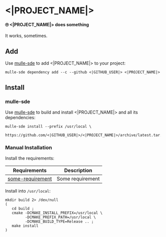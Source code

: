 # <|PROJECT_NAME|>

#### 🙄 <|PROJECT_NAME|> does something

It works, sometimes.


## Add

Use [mulle-sde](//github.com/mulle-sde) to add <|PROJECT_NAME|> to your project:

``` console
mulle-sde dependency add --c --github <|GITHUB_USER|> <|PROJECT_NAME|>
```

## Install

### mulle-sde

Use [mulle-sde](//github.com/mulle-sde) to build and install <|PROJECT_NAME|>
and all its dependencies:

```
mulle-sde install --prefix /usr/local \
   https://github.com/<|GITHUB_USER|>/<|PROJECT_NAME|>/archive/latest.tar.gz
```

### Manual Installation


Install the requirements:

Requirements                                      | Description
--------------------------------------------------|-----------------------
[some-requirement](//github.com/some/requirement) | Some requirement

Install into `/usr/local`:

```
mkdir build 2> /dev/null
(
   cd build ;
   cmake -DCMAKE_INSTALL_PREFIX=/usr/local \
         -DCMAKE_PREFIX_PATH=/usr/local \
         -DCMAKE_BUILD_TYPE=Release .. ;
   make install
)
```
